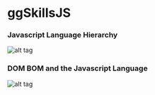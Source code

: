 # ggSkillsJS

### Javascript Language Hierarchy
![alt tag](https://raw.github.com/marka2g/ggSkillsJS/master/js_in_one_pic.png)


### DOM BOM and the Javascript Language
![alt tag](https://raw.github.com/marka2g/ggSkillsJS/master/JSTop.png)
